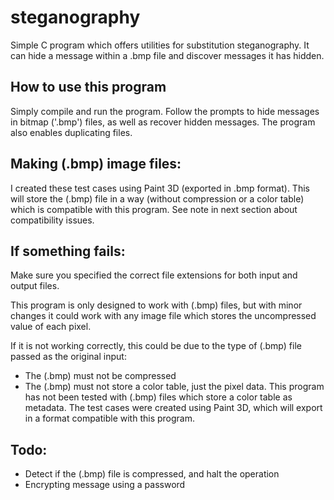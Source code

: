 # steganography

Simple C program which offers utilities for substitution steganography. It can hide a message within a .bmp file and discover messages it has hidden.

## How to use this program

Simply compile and run the program. Follow the prompts to hide messages in bitmap ('.bmp') files, as well as recover hidden messages. The program also enables duplicating files.

## Making (.bmp) image files:

I created these test cases using Paint 3D (exported in .bmp format). This will store the (.bmp) file in a way (without compression or a color table) which is compatible with this program. See note in next section about compatibility issues.

## If something fails:

Make sure you specified the correct file extensions for both input and output files.

This program is only designed to work with (.bmp) files, but with minor changes it could work with any image file which stores the uncompressed value of each pixel.

If it is not working correctly, this could be due to the type of (.bmp) file passed as the original input:

- The (.bmp) must not be compressed
- The (.bmp) must not store a color table, just the pixel data. This program has not been tested with (.bmp) files which store a color table as metadata.
  The test cases were created using Paint 3D, which will export in a format compatible with this program.

## Todo:

- Detect if the (.bmp) file is compressed, and halt the operation
- Encrypting message using a password
